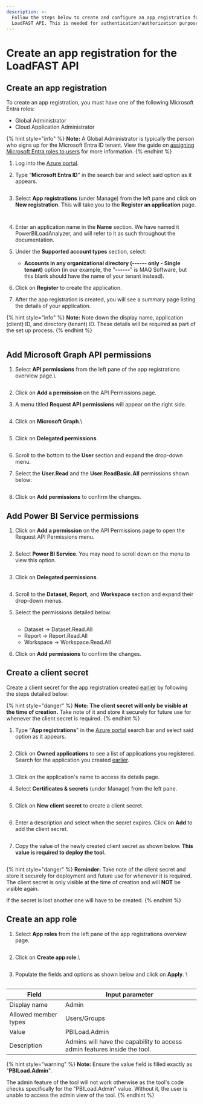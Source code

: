 ```yaml
---
description: >-
  Follow the steps below to create and configure an app registration for the
  LoadFAST API. This is needed for authentication/authorization purposes.
---
```


# Create an app registration for the LoadFAST API

## Create an app registration&#x20;

To create an app registration, you must have one of the following Microsoft Entra roles:

* Global Administrator
* Cloud Application Administrator&#x20;

{% hint style="info" %}
**Note:** A Global Administrator is typically the person who signs up for the Microsoft Entra ID tenant. View the guide on [assigning Microsoft Entra roles to users](https://learn.microsoft.com/en-us/azure/active-directory/roles/manage-roles-portal) for more information.
{% endhint %}

1. Log into the [Azure portal](https://portal.azure.com).&#x20;
2.  Type “**Microsoft Entra ID**" in the search bar and select said option as it appears.

    <figure><img src="../../../.gitbook/assets/16.2.png" alt=""><figcaption></figcaption></figure>
3.  Select **App registrations** (under Manage) from the left pane and click on **New registration**. This will take you to the **Register an application** page.&#x20;

    <figure><img src="../../../.gitbook/assets/16.4.png" alt=""><figcaption></figcaption></figure>



    <figure><img src="../../../.gitbook/assets/5.3.png" alt=""><figcaption></figcaption></figure>
4. Enter an application name in the **Name** section. We have named it PowerBILoadAnalyzer, and will refer to it as such throughout the documentation.
5. Under the **Supported account types** section, select:
   * **Accounts in any organizational directory (------ only - Single tenant)** option (in our example, the "**------**" is MAQ Software, but this blank should have the name of your tenant instead).
6. Click on **Register** to create the application.
7.  After the app registration is created, you will see a summary page listing the details of your application.&#x20;



{% hint style="info" %}
    **Note:** Note down the display name, application (client) ID, and directory (tenant) ID. These details will be required as part of the set up process.
{% endhint %}

<figure><img src="../../../.gitbook/assets/5.12.png" alt=""><figcaption></figcaption></figure>



## Add Microsoft Graph API permissions

1.  Select **API permissions** from the left pane of the app registrations overview page.\


    <figure><img src="../../../.gitbook/assets/5.5.png" alt=""><figcaption></figcaption></figure>
2. Click on **Add a permission** on the API Permissions page.
3.  A menu titled **Request API permissions** will appear on the right side.&#x20;

    <figure><img src="../../../.gitbook/assets/5.6 (2) (1).png" alt=""><figcaption></figcaption></figure>
4.  Click on **Microsoft Graph**.\


    <figure><img src="../../../.gitbook/assets/5.7.png" alt=""><figcaption></figcaption></figure>
5.  Click on **Delegated permissions**.&#x20;

    <figure><img src="../../../.gitbook/assets/5.8.png" alt=""><figcaption></figcaption></figure>
6. Scroll to the bottom to the **User** section and expand the drop-down menu.
7.  Select the **User.Read** and the **User.ReadBasic.All** permissions shown below:

    <figure><img src="../../../.gitbook/assets/point 7.png" alt=""><figcaption></figcaption></figure>
8. Click on **Add permissions** to confirm the changes.



## Add Power BI Service permissions

1.  Click on **Add a permission** on the API Permissions page to open the Request API Permissions menu.&#x20;

    <figure><img src="../../../.gitbook/assets/5.6 (1).png" alt=""><figcaption></figcaption></figure>
2.  Select **Power BI Service**. You may need to scroll down on the menu to view this option.&#x20;

    <figure><img src="../../../.gitbook/assets/5.13.png" alt=""><figcaption></figcaption></figure>
3.  Click on **Delegated permissions**.&#x20;

    <figure><img src="../../../.gitbook/assets/5.10.png" alt=""><figcaption></figcaption></figure>
4. Scroll to the **Dataset**, **Report**, and **Workspace** section and expand their drop-down menus.
5.  Select the permissions detailed below:

    <figure><img src="../../../.gitbook/assets/5.11.png" alt=""><figcaption></figcaption></figure>

    * Dataset -> Dataset.Read.All
    * Report -> Report.Read.All
    * Workspace -> Workspace.Read.All
6. Click on **Add permissions** to confirm the changes.



## Create a client secret&#x20;

Create a client secret for the app registration created [earlier](https://maqsoftware.gitbook.io/pbi-load-analyzer-technical-documentation/setting-up/pre-deployment/create-an-app-registration-for-the-loadfast-api#create-an-app-registration) by following the steps detailed below:&#x20;

{% hint style="danger" %}
**Note: The client secret will only be visible at the time of creation.** Take note of it and store it securely for future use for whenever the client secret is required.
{% endhint %}

1.  Type “**App registrations**" in the [Azure portal](https://portal.azure.com) search bar and select said option as it appears.&#x20;

    <figure><img src="../../../.gitbook/assets/image (1).png" alt=""><figcaption></figcaption></figure>
2.  Click on **Owned applications** to see a list of applications you registered. Search for the application you created [earlier](https://maqsoftware.gitbook.io/pbi-load-analyzer-technical-documentation/setting-up/pre-deployment/create-an-app-registration-for-the-loadfast-api#create-an-app-registration).&#x20;

    <figure><img src="../../../.gitbook/assets/7.5 (1).png" alt=""><figcaption></figcaption></figure>
3. Click on the application's name to access its details page.&#x20;
4. Select **Certificates & secrets** (under Manage) from the left pane.

<figure><img src="../../../.gitbook/assets/7.1.png" alt=""><figcaption></figcaption></figure>

5. Click on **New client secret** to create a client secret.

<figure><img src="../../../.gitbook/assets/7.2.png" alt=""><figcaption></figcaption></figure>

6. Enter a description and select when the secret expires. Click on **Add** to add the client secret.

<figure><img src="../../../.gitbook/assets/7.3 (1).png" alt=""><figcaption></figcaption></figure>

7. Copy the value of the newly created client secret as shown below. **This value is required to deploy the tool.**

<figure><img src="../../../.gitbook/assets/7.4.png" alt=""><figcaption></figcaption></figure>

{% hint style="danger" %}
**Reminder:** Take note of the client secret and store it securely for deployment and future use for whenever it is required. The client secret is only visible at the time of creation and will **NOT** be visible again.



If the secret is lost another one will have to be created.
{% endhint %}



## Create an app role

1.  Select **App roles** from the left pane of the app registrations overview page.&#x20;

    <figure><img src="../../../.gitbook/assets/8.1.png" alt=""><figcaption></figcaption></figure>
2.  Click on **Create app role**.\


    <figure><img src="../../../.gitbook/assets/8.2.png" alt=""><figcaption></figcaption></figure>
3.  Populate the fields and options as shown below and click on **Apply**. \


    <figure><img src="../../../.gitbook/assets/image030.jpg" alt=""><figcaption></figcaption></figure>

| **Field**            | **Input parameter**                                                       |
| -------------------- | ------------------------------------------------------------------------- |
| Display name         | Admin                                                                     |
| Allowed member types | Users/Groups                                                              |
| Value                | PBILoad.Admin                                                             |
| Description          | Admins will have the capability to access admin features inside the tool. |

{% hint style="warning" %}
**Note:** Ensure the value field is filled exactly as "**PBILoad.Admin**".

The admin feature of the tool will not work otherwise as the tool's code checks specifically for the "PBILoad.Admin" value. Without it, the user is unable to access the admin view of the tool.
{% endhint %}
